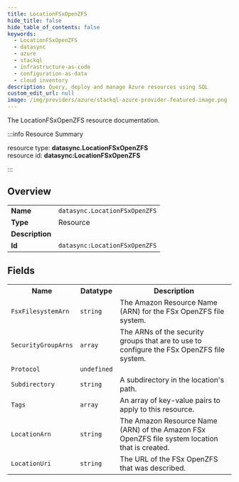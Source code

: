 ```yaml
---
title: LocationFSxOpenZFS
hide_title: false
hide_table_of_contents: false
keywords:
  - LocationFSxOpenZFS
  - datasync
  - azure
  - stackql
  - infrastructure-as-code
  - configuration-as-data
  - cloud inventory
description: Query, deploy and manage Azure resources using SQL
custom_edit_url: null
image: /img/providers/azure/stackql-azure-provider-featured-image.png
---
```

The LocationFSxOpenZFS resource documentation.

:::info Resource Summary

<div class="row">
<div class="providerDocColumn">
<span>resource type:&nbsp;<b>datasync.LocationFSxOpenZFS</b></span><br />
<span>resource id:&nbsp;<b>datasync:LocationFSxOpenZFS</b></span><br />
</div>
</div>

:::

## Overview
<table><tbody>
<tr><td><b>Name</b></td><td><code>datasync.LocationFSxOpenZFS</code></td></tr>
<tr><td><b>Type</b></td><td>Resource</td></tr>
<tr><td><b>Description</b></td><td></td></tr>
<tr><td><b>Id</b></td><td><code>datasync:LocationFSxOpenZFS</code></td></tr>
</tbody></table>

## Fields
<table><tbody>
<tr><th>Name</th><th>Datatype</th><th>Description</th></tr>
<tr><td><code>FsxFilesystemArn</code></td><td><code>string</code></td><td>The Amazon Resource Name (ARN) for the FSx OpenZFS file system.</td></tr><tr><td><code>SecurityGroupArns</code></td><td><code>array</code></td><td>The ARNs of the security groups that are to use to configure the FSx OpenZFS file system.</td></tr><tr><td><code>Protocol</code></td><td><code>undefined</code></td><td></td></tr><tr><td><code>Subdirectory</code></td><td><code>string</code></td><td>A subdirectory in the location's path.</td></tr><tr><td><code>Tags</code></td><td><code>array</code></td><td>An array of key-value pairs to apply to this resource.</td></tr><tr><td><code>LocationArn</code></td><td><code>string</code></td><td>The Amazon Resource Name (ARN) of the Amazon FSx OpenZFS file system location that is created.</td></tr><tr><td><code>LocationUri</code></td><td><code>string</code></td><td>The URL of the FSx OpenZFS that was described.</td></tr>
</tbody></table>